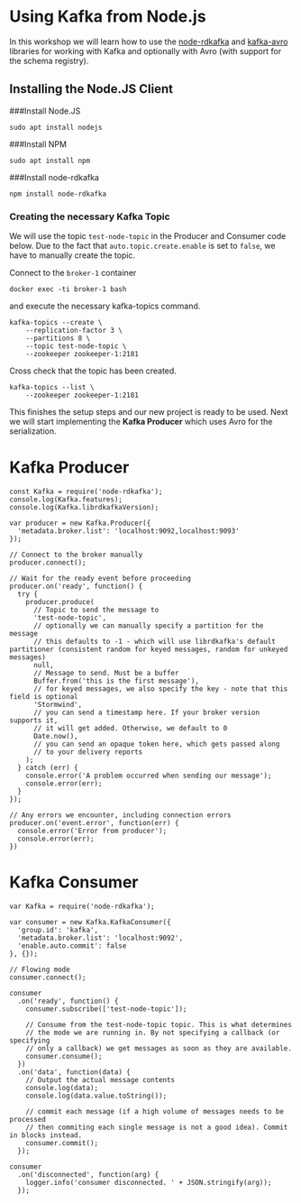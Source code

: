 # Using Kafka from Node.js

In this workshop we will learn how to use the [node-rdkafka](https://github.com/Blizzard/node-rdkafka/blob/master/examples/consumer-flow.md) and [kafka-avro](https://github.com/waldophotos/kafka-avro) libraries for working with Kafka and optionally with Avro (with support for the schema registry).

## Installing the Node.JS Client


###Install Node.JS

```
sudo apt install nodejs
```

###Install NPM

```
sudo apt install npm
```

###Install node-rdkafka

```
npm install node-rdkafka
```

### Creating the necessary Kafka Topic 
We will use the topic `test-node-topic` in the Producer and Consumer code below. Due to the fact that `auto.topic.create.enable` is set to `false`, we have to manually create the topic. 

Connect to the `broker-1` container

```
docker exec -ti broker-1 bash
```

and execute the necessary kafka-topics command. 

```
kafka-topics --create \
    --replication-factor 3 \
    --partitions 8 \
    --topic test-node-topic \
    --zookeeper zookeeper-1:2181
```

Cross check that the topic has been created.

```
kafka-topics --list \
    --zookeeper zookeeper-1:2181
```

This finishes the setup steps and our new project is ready to be used. Next we will start implementing the **Kafka Producer** which uses Avro for the serialization. 

# Kafka Producer

```
const Kafka = require('node-rdkafka');
console.log(Kafka.features);
console.log(Kafka.librdkafkaVersion);

var producer = new Kafka.Producer({
  'metadata.broker.list': 'localhost:9092,localhost:9093'
});

// Connect to the broker manually
producer.connect();

// Wait for the ready event before proceeding
producer.on('ready', function() {
  try {
    producer.produce(
      // Topic to send the message to
      'test-node-topic',
      // optionally we can manually specify a partition for the message
      // this defaults to -1 - which will use librdkafka's default partitioner (consistent random for keyed messages, random for unkeyed messages)
      null,
      // Message to send. Must be a buffer
      Buffer.from('this is the first message'),
      // for keyed messages, we also specify the key - note that this field is optional
      'Stormwind',
      // you can send a timestamp here. If your broker version supports it,
      // it will get added. Otherwise, we default to 0
      Date.now(),
      // you can send an opaque token here, which gets passed along
      // to your delivery reports
    );
  } catch (err) {
    console.error('A problem occurred when sending our message');
    console.error(err);
  }
});

// Any errors we encounter, including connection errors
producer.on('event.error', function(err) {
  console.error('Error from producer');
  console.error(err);
})

```

# Kafka Consumer

```
var Kafka = require('node-rdkafka');

var consumer = new Kafka.KafkaConsumer({
  'group.id': 'kafka',
  'metadata.broker.list': 'localhost:9092',
  'enable.auto.commit': false
}, {});

// Flowing mode
consumer.connect();

consumer
  .on('ready', function() {
    consumer.subscribe(['test-node-topic']);

    // Consume from the test-node-topic topic. This is what determines
    // the mode we are running in. By not specifying a callback (or specifying
    // only a callback) we get messages as soon as they are available.
    consumer.consume();
  })
  .on('data', function(data) {
    // Output the actual message contents
    console.log(data);
    console.log(data.value.toString());
    
    // commit each message (if a high volume of messages needs to be processed
    // then commiting each single message is not a good idea). Commit in blocks instead.
    consumer.commit();
  });

consumer
  .on('disconnected', function(arg) {
    logger.info('consumer disconnected. ' + JSON.stringify(arg));
  });
```